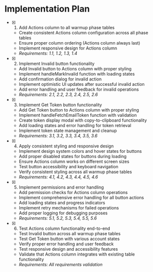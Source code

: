 # Implementation Plan

- [x] 1. Add Actions column to all warmup phase tables
  - Create consistent Actions column configuration across all phase tables
  - Ensure proper column ordering (Actions column always last)
  - Implement responsive design for Actions column
  - _Requirements: 1.1, 1.2, 1.3, 1.4_

- [x] 2. Implement Invalid button functionality
  - Add Invalid button to Actions column with proper styling
  - Implement handleMarkInvalid function with loading states
  - Add confirmation dialog for invalid action
  - Implement optimistic UI updates after successful invalid action
  - Add error handling and user feedback for invalid operations
  - _Requirements: 2.1, 2.2, 2.3, 2.4, 2.5, 2.6_

- [x] 3. Implement Get Token button functionality
  - Add Get Token button to Actions column with proper styling
  - Implement handleFetchEmailToken function with validation
  - Create token display modal with copy-to-clipboard functionality
  - Add loading states and error handling for token retrieval
  - Implement token state management and cleanup
  - _Requirements: 3.1, 3.2, 3.3, 3.4, 3.5, 3.6_

- [x] 4. Apply consistent styling and responsive design
  - Implement design system colors and hover states for buttons
  - Add proper disabled states for buttons during loading
  - Ensure Actions column works on different screen sizes
  - Test button accessibility and keyboard navigation
  - Verify consistent styling across all warmup phase tables
  - _Requirements: 4.1, 4.2, 4.3, 4.4, 4.5, 4.6_

- [x] 5. Implement permissions and error handling
  - Add permission checks for Actions column operations
  - Implement comprehensive error handling for all button actions
  - Add loading states and progress indicators
  - Implement retry mechanisms for failed operations
  - Add proper logging for debugging purposes
  - _Requirements: 5.1, 5.2, 5.3, 5.4, 5.5, 5.6_

- [x] 6. Test Actions column functionality end-to-end
  - Test Invalid button across all warmup phase tables
  - Test Get Token button with various account states
  - Verify proper error handling and user feedback
  - Test responsive design and accessibility features
  - Validate that Actions column integrates with existing table functionality
  - _Requirements: All requirements validation_
